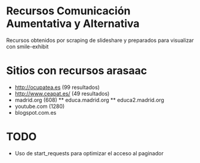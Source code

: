 # Recursos Comunicación Aumentativa y Alternativa
Recursos obtenidos por scraping de slideshare y preparados para visualizar con smile-exhibit


# Sitios con recursos arasaac
* http://ocupatea.es (99 resultados)
* http://www.ceapat.es/ (49 resultados)
* madrid.org (608)
** educa.madrid.org
** educa2.madrid.org
* youtube.com (1280)
* blogspot.com.es 

# TODO
* Uso de start_requests para optimizar el acceso al paginador



